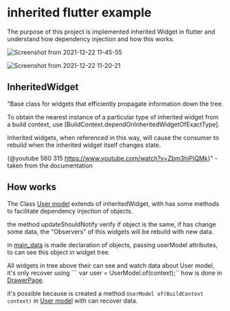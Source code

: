 # inherited flutter example

The purpose of this project is implemented inherited Widget in flutter and understand how dependency injection and how this works.

![Screenshot from 2021-12-22 11-45-55](https://user-images.githubusercontent.com/35856303/147111274-7262983f-ce8e-47d6-83d9-2257ebd763d7.png)

![Screenshot from 2021-12-22 11-20-21](https://user-images.githubusercontent.com/35856303/147111278-48a940f3-87ed-4177-b70d-10743cf7ee3e.png)


## InheritedWidget

"Base class for widgets that efficiently propagate information down the tree.

 To obtain the nearest instance of a particular type of inherited widget from
 a build context, use [BuildContext.dependOnInheritedWidgetOfExactType].

 Inherited widgets, when referenced in this way, will cause the consumer to
 rebuild when the inherited widget itself changes state.

 {@youtube 560 315 https://www.youtube.com/watch?v=Zbm3hjPjQMk}" - taken from the documentation

## How works
The Class [User model](lib/model/user_model.dart) extends of inheritedWidget, with has some methods to facilitate dependency injection of objects.

the method updateShouldNotify verify if object is the same, if has change some data, the "Observers" of this widgets will be rebuild with new data.

in [main_data](lib/main.dart) is made declaration of objects, passing userModel attributes, to can see this object in widget tree.

All widgets in tree above their can see and watch data about User model, it's only recover using ``` var user = UserModel.of(context);`` how is done in [DrawerPage](lib/home/drawer_page.dart).

it's possible because is created a method ```UserModel of(BuildContext context)``` in [User model](lib/model/user_model.dart) with can recover data.
